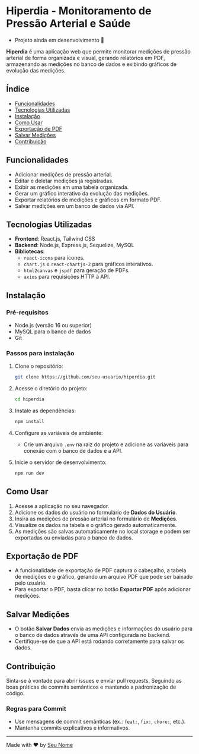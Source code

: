 # Hiperdia - Monitoramento de Pressão Arterial e Saúde

* Projeto ainda em desenvolvimento :construction:

**Hiperdia** é uma aplicação web que permite monitorar medições de pressão arterial de forma organizada e visual, gerando relatórios em PDF, armazenando as medições no banco de dados e exibindo gráficos de evolução das medições.

## Índice
- [Funcionalidades](#funcionalidades)
- [Tecnologias Utilizadas](#tecnologias-utilizadas)
- [Instalação](#instalação)
- [Como Usar](#como-usar)
- [Exportação de PDF](#exportação-de-pdf)
- [Salvar Medições](#salvar-medições)
- [Contribuição](#contribuição)

## Funcionalidades
- Adicionar medições de pressão arterial.
- Editar e deletar medições já registradas.
- Exibir as medições em uma tabela organizada.
- Gerar um gráfico interativo da evolução das medições.
- Exportar relatórios de medições e gráficos em formato PDF.
- Salvar medições em um banco de dados via API.

## Tecnologias Utilizadas
- **Frontend**: React.js, Tailwind CSS
- **Backend**: Node.js, Express.js, Sequelize, MySQL
- **Bibliotecas**:
  - `react-icons` para ícones.
  - `chart.js` e `react-chartjs-2` para gráficos interativos.
  - `html2canvas` e `jspdf` para geração de PDFs.
  - `axios` para requisições HTTP à API.

## Instalação

### Pré-requisitos
- Node.js (versão 16 ou superior)
- MySQL para o banco de dados
- Git

### Passos para instalação
1. Clone o repositório:
    ```bash
    git clone https://github.com/seu-usuario/hiperdia.git
    ```

2. Acesse o diretório do projeto:
    ```bash
    cd hiperdia
    ```

3. Instale as dependências:
    ```bash
    npm install
    ```

4. Configure as variáveis de ambiente:
    - Crie um arquivo `.env` na raiz do projeto e adicione as variáveis para conexão com o banco de dados e a API.

5. Inicie o servidor de desenvolvimento:
    ```bash
    npm run dev
    ```

## Como Usar

1. Acesse a aplicação no seu navegador.
2. Adicione os dados do usuário no formulário de **Dados do Usuário**.
3. Insira as medições de pressão arterial no formulário de **Medições**.
4. Visualize os dados na tabela e o gráfico gerado automaticamente.
5. As medições são salvas automaticamente no local storage e podem ser exportadas ou enviadas para o banco de dados.

## Exportação de PDF

- A funcionalidade de exportação de PDF captura o cabeçalho, a tabela de medições e o gráfico, gerando um arquivo PDF que pode ser baixado pelo usuário.
- Para exportar o PDF, basta clicar no botão **Exportar PDF** após adicionar medições.

## Salvar Medições

- O botão **Salvar Dados** envia as medições e informações do usuário para o banco de dados através de uma API configurada no backend.
- Certifique-se de que a API está rodando corretamente para salvar os dados.

## Contribuição
Sinta-se à vontade para abrir issues e enviar pull requests. Seguindo as boas práticas de commits semânticos e mantendo a padronização de código.

### Regras para Commit
- Use mensagens de commit semânticas (ex.: `feat:`, `fix:`, `chore:`, etc.).
- Mantenha commits explicativos e informativos.

---

Made with ❤️ by [Seu Nome](https://github.com/Mathluiz23)

